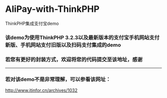 # AliPay-with-ThinkPHP
ThinkPHP集成支付宝demo
### 该demo为使用ThinkPHP 3.2.3以及最新版本的支付宝手机网站支付新版、手机网站支付旧版以及扫码支付集成的demo
### 若您有更好的封装方式，欢迎将您的代码提交至该地址，感谢
* * *
### 若对该demo不是非常理解，可以参看该网址：
http://www.itinfor.cn/archives/1032
